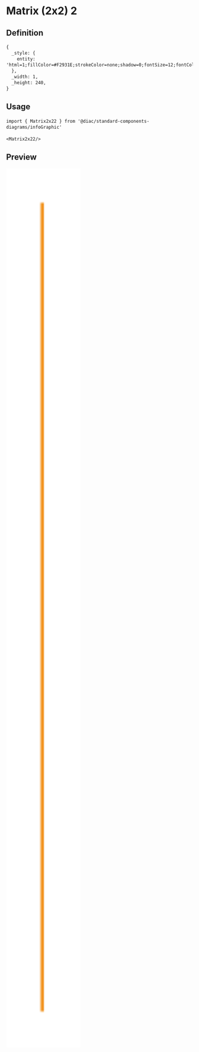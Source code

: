 # Matrix (2x2) 2

## Definition

```
{
  _style: { 
    entity: 'html=1;fillColor=#F2931E;strokeColor=none;shadow=0;fontSize=12;fontColor=#FFFFFF;align=center;fontStyle=0;whiteSpace=wrap;rounded=0;',
  },
  _width: 1,
  _height: 240,
}
```

## Usage

```
import { Matrix2x22 } from '@diac/standard-components-diagrams/infoGraphic'

<Matrix2x22/>
```

## Preview

<img src="./matrix-2x2-2.png" width="200"/>
